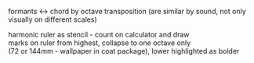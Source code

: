 
formants <-> chord by octave transposition (are similar by sound, not only visually on different scales)  

harmonic ruler as stencil - count on calculator and draw  
marks on ruler from highest, collapse to one octave only  
(72 or 144mm - wallpaper in coat package), lower highlighted as bolder

